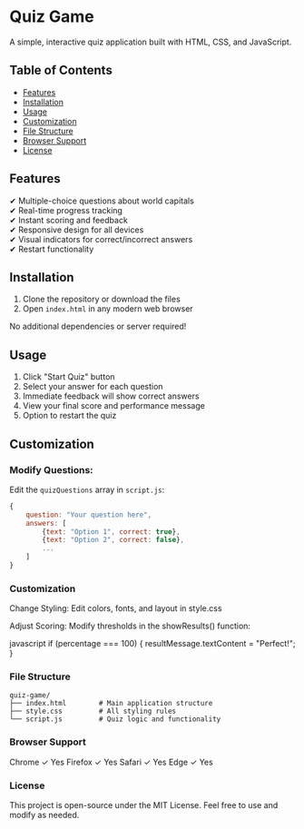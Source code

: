 # Quiz Game

A simple, interactive quiz application built with HTML, CSS, and JavaScript.

## Table of Contents

- [Features](#features)
- [Installation](#installation)
- [Usage](#usage)
- [Customization](#customization)
- [File Structure](#file-structure)
- [Browser Support](#browser-support)
- [License](#license)

## Features

✔ Multiple-choice questions about world capitals  
✔ Real-time progress tracking  
✔ Instant scoring and feedback  
✔ Responsive design for all devices  
✔ Visual indicators for correct/incorrect answers  
✔ Restart functionality

## Installation

1. Clone the repository or download the files
2. Open `index.html` in any modern web browser

No additional dependencies or server required!

## Usage

1. Click "Start Quiz" button
2. Select your answer for each question
3. Immediate feedback will show correct answers
4. View your final score and performance message
5. Option to restart the quiz

## Customization

### Modify Questions:

Edit the `quizQuestions` array in `script.js`:

```javascript
{
    question: "Your question here",
    answers: [
        {text: "Option 1", correct: true},
        {text: "Option 2", correct: false},
        ...
    ]
}
````
### Customization
Change Styling:
Edit colors, fonts, and layout in style.css

Adjust Scoring:
Modify thresholds in the showResults() function:

javascript
if (percentage === 100) {
    resultMessage.textContent = "Perfect!";
}
### File Structure
```text
quiz-game/
├── index.html        # Main application structure
├── style.css         # All styling rules
└── script.js         # Quiz logic and functionality
```

### Browser Support
Chrome	✓ Yes
Firefox	✓ Yes
Safari	✓ Yes
Edge	✓ Yes


### License

This project is open-source under the MIT License. Feel free to use and modify as needed.
